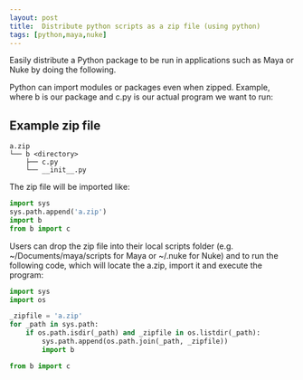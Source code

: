 ```yaml
---
layout: post
title:  Distribute python scripts as a zip file (using python)
tags: [python,maya,nuke]
---
```

Easily distribute a Python package to be run in applications such as Maya or Nuke by doing the following.
<!--more-->

Python can import  modules or packages even when zipped. Example, where b is our package and c.py is our actual program we want to run:

## Example zip file

```
a.zip
└── b <directory>
    ├── c.py
    └── __init__.py
```

The zip file will be imported like:

```python
import sys
sys.path.append('a.zip')
import b
from b import c
```

Users can drop the zip file into their local scripts folder (e.g. ~/Documents/maya/scripts for Maya or ~/.nuke for Nuke) and to run the following code, which will locate the a.zip, import it and execute the program:

```python
import sys
import os

_zipfile = 'a.zip'
for _path in sys.path:
    if os.path.isdir(_path) and _zipfile in os.listdir(_path):
        sys.path.append(os.path.join(_path, _zipfile))
        import b

from b import c
```
